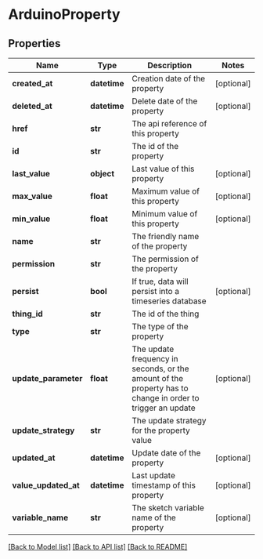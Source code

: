 # ArduinoProperty

## Properties
Name | Type | Description | Notes
------------ | ------------- | ------------- | -------------
**created_at** | **datetime** | Creation date of the property | [optional] 
**deleted_at** | **datetime** | Delete date of the property | [optional] 
**href** | **str** | The api reference of this property | 
**id** | **str** | The id of the property | 
**last_value** | **object** | Last value of this property | [optional] 
**max_value** | **float** | Maximum value of this property | [optional] 
**min_value** | **float** | Minimum value of this property | [optional] 
**name** | **str** | The friendly name of the property | 
**permission** | **str** | The permission of the property | 
**persist** | **bool** | If true, data will persist into a timeseries database | [optional] 
**thing_id** | **str** | The id of the thing | 
**type** | **str** | The type of the property | 
**update_parameter** | **float** | The update frequency in seconds, or the amount of the property has to change in order to trigger an update | [optional] 
**update_strategy** | **str** | The update strategy for the property value | 
**updated_at** | **datetime** | Update date of the property | [optional] 
**value_updated_at** | **datetime** | Last update timestamp of this property | [optional] 
**variable_name** | **str** | The sketch variable name of the property | [optional] 

[[Back to Model list]](../README.md#documentation-for-models) [[Back to API list]](../README.md#documentation-for-api-endpoints) [[Back to README]](../README.md)


